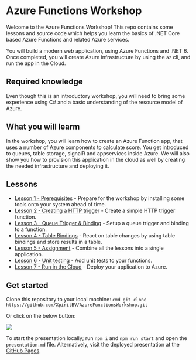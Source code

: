 # Azure Functions Workshop 

Welcome to the Azure Functions Workshop! This repo contains some lessons and source code which helps you learn the basics of .NET Core based Azure Functions and related Azure services.

You will build a modern web application, using Azure Functions and .NET 6. Once completed, you will create Azure infrastructure by using the `az` cli, and run the app in the Cloud.

## Required knowledge

Even though this is an introductory workshop, you will need to bring some experience using C# and a basic understanding of the resource model of Azure.

## What you will learm

In the workshop, you will learn how to create an Azure Function app, that uses a number of Azure components to calculate score. You get introduced to queues, table storage, signalR and appservices inside Azure. We will also show you how to provision this application in the cloud as well by creating the needed infrastructure and deploying it.

## Lessons

- [Lesson 1 - Prerequisites](/lessons/prerequisites.md) - Prepare for the workshop by installing some tools onto your system ahead of time.
- [Lesson 2 - Creating a HTTP trigger](/lessons/http.md) - Create a simple HTTP trigger function. 
- [Lesson 3 - Queue Trigger & Binding](/lessons/queue.md) - Setup a queue trigger and binding to a function. 
- [Lesson 4 - Table Bindings](/lessons/table.md) - React on table changes by using table bindings and store results in a table. 
- [Lesson 5 - Assignment](/lessons/assignment.md) - Combine all the lessons into a single application.
- [Lesson 6 - Unit testing](/lessons/unittesting.md) - Add unit tests to your functions.
- [Lesson 7 - Run in the Cloud](/lessons/deployment.md) - Deploy your application to Azure.

## Get started

Clone this repository to your local machine:
    ```cmd
    git clone https://github.com/XpiritBV/AzureFunctionsWorkshop.git
    ```

Or click on the below button:

[![](https://img.shields.io/badge/-Use%20this%20template-brightgreen?style=for-the-badge&logo=github)](https://github.com/xpiritbv/azurefunctionsworkshop/generate)

To start the presentation locally; run `npm i` and `npm run start` and open the `presentation.md` file. Alternatively, visit the deployed presentation at the [GitHub Pages](https://xpiritbv.github.io/AzureFunctionsWorkshop/).